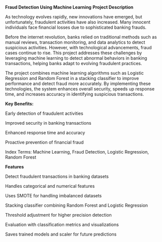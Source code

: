**Fraud Detection Using Machine Learning**
**Project Description**

As technology evolves rapidly, new innovations have emerged, but unfortunately, fraudulent activities have also increased. Many innocent individuals face financial losses due to sophisticated banking frauds.

Before the internet revolution, banks relied on traditional methods such as manual reviews, transaction monitoring, and data analytics to detect suspicious activities. However, with technological advancements, fraud cases continue to rise. This project addresses these challenges by leveraging machine learning to detect abnormal behaviors in banking transactions, helping banks adapt to evolving fraudulent practices.

The project combines machine learning algorithms such as Logistic Regression and Random Forest in a stacking classifier to improve performance and detect fraud more accurately. By implementing these technologies, the system enhances overall security, speeds up response time, and increases accuracy in identifying suspicious transactions.

**Key Benefits:**

Early detection of fraudulent activities

Improved security in banking transactions

Enhanced response time and accuracy

Proactive prevention of financial fraud

Index Terms: Machine Learning, Fraud Detection, Logistic Regression, Random Forest

**Features**

Detect fraudulent transactions in banking datasets

Handles categorical and numerical features

Uses SMOTE for handling imbalanced datasets

Stacking classifier combining Random Forest and Logistic Regression

Threshold adjustment for higher precision detection

Evaluation with classification metrics and visualizations

Saves trained models and scaler for future predictions
